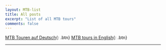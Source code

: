 ```yaml
---
layout: MTB-list
title: All posts
excerpt: "List of all MTB tours"
comments: false
---
```

[MTB Touren auf Deutsch](/MTB/de/){: .btn}
[MTB tours in English](/MTB/en/){: .btn}

----------------

